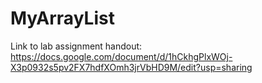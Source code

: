 # MyArrayList
Link to lab assignment handout: https://docs.google.com/document/d/1hCkhgPlxWOj-X3p0932s5pv2FX7hdfXOmh3jrVbHD9M/edit?usp=sharing

